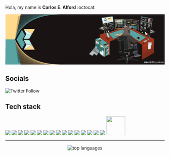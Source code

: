 Hola, my name is **Carlos E. Alford** :octocat:	

![My banner image with a computer screen and shurikens](./webshuriken_banner-2023.gif "My banner")

## Socials

![Twitter Follow](https://img.shields.io/twitter/follow/webshuriken?style=social)

## Tech stack

<p foat="left">
  <img width="120" src="https://img.shields.io/badge/HTML5-E34F26?style=for-the-badge&logo=html5&logoColor=white" />
  <img width="120" src="https://img.shields.io/badge/CSS3-1572B6?style=for-the-badge&logo=css3&logoColor=white" />
  <img width="120" src="https://img.shields.io/badge/JavaScript-323330?style=for-the-badge&logo=javascript&logoColor=F7DF1E" />
  <img width="120" src="https://img.shields.io/badge/Python-FFD43B?style=for-the-badge&logo=python&logoColor=blue" />
  <img width="120" src="https://img.shields.io/badge/PHP-777BB4?style=for-the-badge&logo=php&logoColor=white" />
  <img width="120" src="https://img.shields.io/badge/GIT-E44C30?style=for-the-badge&logo=git&logoColor=white" />
  <img width="120" src="https://img.shields.io/badge/Node.js-339933?style=for-the-badge&logo=nodedotjs&logoColor=white" />
  <img width="120" src="https://img.shields.io/badge/PostgreSQL-316192?style=for-the-badge&logo=postgresql&logoColor=white" />
  <img width="120" src="https://img.shields.io/badge/MongoDB-4EA94B?style=for-the-badge&logo=mongodb&logoColor=white" />
  <img width="120" src="https://img.shields.io/badge/React-20232A?style=for-the-badge&logo=react&logoColor=61DAFB" />
  <img width="120" src="https://img.shields.io/badge/Django-092E20?style=for-the-badge&logo=django&logoColor=green" />
  <img width="120" src="https://img.shields.io/badge/Bootstrap-563D7C?style=for-the-badge&logo=bootstrap&logoColor=white" />
  <img width="120" src="https://img.shields.io/badge/Sass-CC6699?style=for-the-badge&logo=sass&logoColor=white" />
  <img width="120" src="https://img.shields.io/badge/Postman-FF6C37?style=for-the-badge&logo=Postman&logoColor=white" />
  <img width="120" src="https://img.shields.io/badge/Jest-C21325?style=for-the-badge&logo=jest&logoColor=white" />
  <img width="120" src="https://img.shields.io/badge/Cypress-17202C?style=for-the-badge&logo=cypress&logoColor=white" />
  <img height="60" width="60" src="https://cdn.worldvectorlogo.com/logos/tailwind-css-1-2.svg" />
</p>

---

<p align="center">
  <img alt="top languages" src="https://github-readme-stats.vercel.app/api/top-langs/?username=webshuriken&&layout=compact&custom_title=Languages" />
</p>

<!-- by: https://github.com/anuraghazra/github-readme-stats
<p align="center">
  <img alt="Github stats" src="https://github-readme-stats.vercel.app/api?username=webshuriken&show_icons=true&custom_title=Carlos%20EAMs%20Github%20Stats&title_color=e8fafa&bg_color=59a3a3&text_color=ffd98c&icon_color=e8fafa&border_color=ffd98c" />
</p>

<p align="center">
  <img alt="top languages" src="https://github-readme-stats.vercel.app/api/top-langs/?username=webshuriken&&layout=compact&custom_title=Languages" />
</p>
-->

